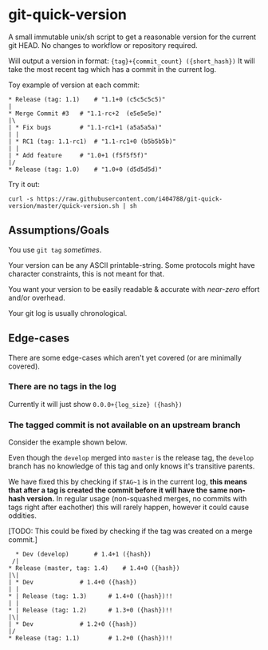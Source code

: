 # git-quick-version
A small immutable unix/sh script to get a reasonable version for the current git HEAD. No changes to workflow or repository required.

Will output a version in format: `{tag}+{commit_count} ({short_hash})`
It will take the most recent tag which has a commit in the current log.

Toy example of version at each commit:
```
* Release (tag: 1.1)    # "1.1+0 (c5c5c5c5)"
|
* Merge Commit #3	# "1.1-rc+2  (e5e5e5e)"
|\
| * Fix bugs 		# "1.1-rc1+1 (a5a5a5a)"
| |
| * RC1 (tag: 1.1-rc1)  # "1.1-rc1+0 (b5b5b5b)"
| |
| * Add feature		# "1.0+1 (f5f5f5f)"
|/
* Release (tag: 1.0)    # "1.0+0 (d5d5d5d)"
```

Try it out:
```
curl -s https://raw.githubusercontent.com/i404788/git-quick-version/master/quick-version.sh | sh
```

## Assumptions/Goals
You use `git tag` *sometimes*.

Your version can be any ASCII printable-string. Some protocols might have character constraints, this is not meant for that.

You want your version to be easily readable & accurate with *near-zero* effort and/or overhead.

Your git log is usually chronological.

## Edge-cases
There are some edge-cases which aren't yet covered (or are minimally covered).

### There are no tags in the log
Currently it will just show `0.0.0+{log_size} ({hash})`

### The tagged commit is not available on an upstream branch
Consider the example shown below.

Even though the `develop` merged into `master` is the release tag, the `develop` branch has no knowledge of this tag and only knows it's transitive parents.

We have fixed this by checking if `$TAG~1` is in the current log, **this means that after a tag is created the commit before it will have the same non-hash version.**
In regular usage (non-squashed merges, no commits with tags right after eachother) this will rarely happen, however it could cause oddities.

[TODO: This could be fixed by checking if the tag was created on a merge commit.]

```
  * Dev (develop)		# 1.4+1 ({hash})
 /|
* Release (master, tag: 1.4)	# 1.4+0 ({hash})
|\|
| * Dev				# 1.4+0 ({hash})
| |
* | Release (tag: 1.3)		# 1.4+0 ({hash})!!
| |
* | Release (tag: 1.2)		# 1.3+0 ({hash})!!
|\|
| * Dev				# 1.2+0 ({hash})
|/
* Release (tag: 1.1)		# 1.2+0 ({hash})!!
```

